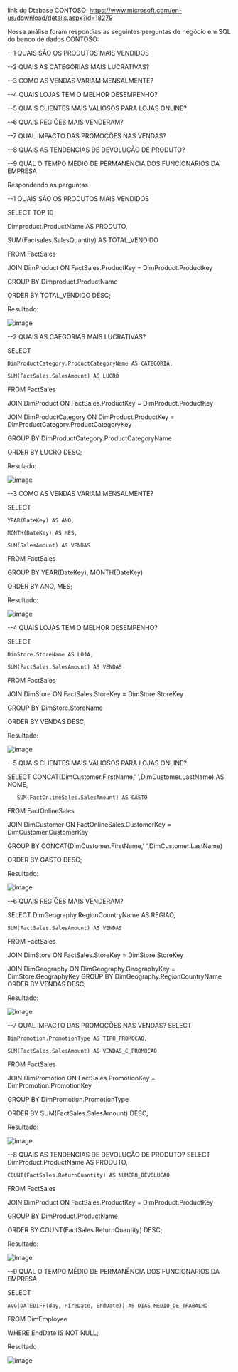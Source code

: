 link do Dtabase CONTOSO: https://www.microsoft.com/en-us/download/details.aspx?id=18279

Nessa análise foram respondias as seguintes perguntas de negócio em SQL do banco de dados CONTOSO:

 --1 QUAIS SÃO OS PRODUTOS MAIS VENDIDOS
 
 --2 QUAIS AS CATEGORIAS MAIS LUCRATIVAS?
 
 --3 COMO AS VENDAS VARIAM MENSALMENTE?
 
 --4 QUAIS LOJAS TEM O MELHOR DESEMPENHO?
 
 --5 QUAIS CLIENTES MAIS VALIOSOS PARA LOJAS ONLINE?
 
 --6 QUAIS REGIÕES MAIS VENDERAM?
 
 --7 QUAL IMPACTO DAS PROMOÇÕES NAS VENDAS?
 
 --8 QUAIS AS TENDENCIAS DE DEVOLUÇÃO DE PRODUTO?
 
 --9 QUAL O TEMPO MÉDIO DE PERMANÊNCIA DOS FUNCIONARIOS DA EMPRESA 

 Respondendo as perguntas 

--1 QUAIS SÃO OS PRODUTOS MAIS VENDIDOS
 
 SELECT TOP 10
 
   Dimproduct.ProductName  AS PRODUTO, 
   
   SUM(Factsales.SalesQuantity) AS TOTAL_VENDIDO  
   
FROM FactSales

JOIN DimProduct ON FactSales.ProductKey = DimProduct.Productkey

GROUP BY Dimproduct.ProductName

ORDER BY TOTAL_VENDIDO DESC; 

Resultado:

![image](https://github.com/leosachetto/PortifolioSQL/assets/48931853/d8ba5591-28c0-4eba-9a8f-5a6239f0c190)

--2 QUAIS AS CAEGORIAS MAIS LUCRATIVAS?

SELECT 

    DimProductCategory.ProductCategoryName AS CATEGORIA,
    
    SUM(FactSales.SalesAmount) AS LUCRO
    
FROM FactSales

JOIN DimProduct ON FactSales.ProductKey = DimProduct.ProductKey

JOIN DimProductCategory ON DimProduct.ProductKey = DimProductCategory.ProductCategoryKey

GROUP BY DimProductCategory.ProductCategoryName

ORDER BY LUCRO DESC;

Resulado:

![image](https://github.com/leosachetto/PortifolioSQL/assets/48931853/6f4cb0f2-abe9-4487-8005-ea7d9899edf0)

--3 COMO AS VENDAS VARIAM MENSALMENTE?

SELECT 

    YEAR(DateKey) AS ANO,
    
    MONTH(DateKey) AS MES, 
    
    SUM(SalesAmount) AS VENDAS
    
FROM FactSales

GROUP BY YEAR(DateKey), MONTH(DateKey)

ORDER BY ANO, MES;

Resultado:

![image](https://github.com/leosachetto/PortifolioSQL/assets/48931853/d0ad3e51-3e0d-40e1-8a1e-7d97433d71eb)

--4 QUAIS LOJAS TEM O MELHOR DESEMPENHO?

SELECT 

	DimStore.StoreName AS LOJA, 
 
	SUM(FactSales.SalesAmount) AS VENDAS
 
FROM FactSales

JOIN DimStore ON FactSales.StoreKey = DimStore.StoreKey

GROUP BY DimStore.StoreName

ORDER BY VENDAS DESC;

Resultado:

![image](https://github.com/leosachetto/PortifolioSQL/assets/48931853/358f6029-e745-4035-a39c-59ab8c2fb812)

--5 QUAIS CLIENTES MAIS VALIOSOS PARA LOJAS ONLINE?

SELECT 
	  CONCAT(DimCustomer.FirstName,' ',DimCustomer.LastName) AS NOME, 

       SUM(FactOnlineSales.SalesAmount) AS GASTO
       
FROM FactOnlineSales

JOIN DimCustomer ON FactOnlineSales.CustomerKey = DimCustomer.CustomerKey

GROUP BY CONCAT(DimCustomer.FirstName,' ',DimCustomer.LastName)

ORDER BY GASTO DESC;

Resultado:

 ![image](https://github.com/leosachetto/PortifolioSQL/assets/48931853/5e159fc0-22ca-407f-8e1d-1a79fca8ce6f)

 --6 QUAIS REGIÕES MAIS VENDERAM?
 
SELECT 
	DimGeography.RegionCountryName AS REGIAO,
 
	SUM(FactSales.SalesAmount) AS VENDAS
 
FROM FactSales

JOIN DimStore ON FactSales.StoreKey = DimStore.StoreKey

JOIN DimGeography ON DimGeography.GeographyKey = DimStore.GeographyKey
GROUP BY DimGeography.RegionCountryName
ORDER BY VENDAS DESC;

Resultado:

![image](https://github.com/leosachetto/PortifolioSQL/assets/48931853/ec0e689a-7dcc-4800-9b2f-b720f53870ca)

--7 QUAL IMPACTO DAS PROMOÇÕES NAS VENDAS?
SELECT 

	DimPromotion.PromotionType AS TIPO_PROMOCAO,
 
	SUM(FactSales.SalesAmount) AS VENDAS_C_PROMOCAO
 
FROM FactSales

JOIN DimPromotion ON FactSales.PromotionKey = DimPromotion.PromotionKey

GROUP BY DimPromotion.PromotionType

ORDER BY SUM(FactSales.SalesAmount) DESC;

Resultado:

![image](https://github.com/leosachetto/PortifolioSQL/assets/48931853/54d9907c-1640-47f5-9407-1f8b6fb59c8c)

--8 QUAIS AS TENDENCIAS DE DEVOLUÇÃO DE PRODUTO?
SELECT 
	DimProduct.ProductName AS PRODUTO, 
 
	COUNT(FactSales.ReturnQuantity) AS NUMERO_DEVOLUCAO
 
FROM FactSales

JOIN DimProduct ON FactSales.ProductKey = DimProduct.ProductKey

GROUP BY DimProduct.ProductName

ORDER BY COUNT(FactSales.ReturnQuantity) DESC;

Resultado: 

![image](https://github.com/leosachetto/PortifolioSQL/assets/48931853/727b65a4-cd00-4eb1-95fb-06765ed5df20)

--9 QUAL O TEMPO MÉDIO DE PERMANÊNCIA DOS FUNCIONARIOS DA EMPRESA

SELECT 

	AVG(DATEDIFF(day, HireDate, EndDate)) AS DIAS_MEDIO_DE_TRABALHO
 
FROM DimEmployee

WHERE EndDate IS NOT NULL;

Resultado 

![image](https://github.com/leosachetto/PortifolioSQL/assets/48931853/0c706538-e35f-42e5-b974-5886ce0c1dd9)









